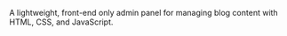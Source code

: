 A lightweight, front-end only admin panel for managing blog content with HTML, CSS, and JavaScript.
